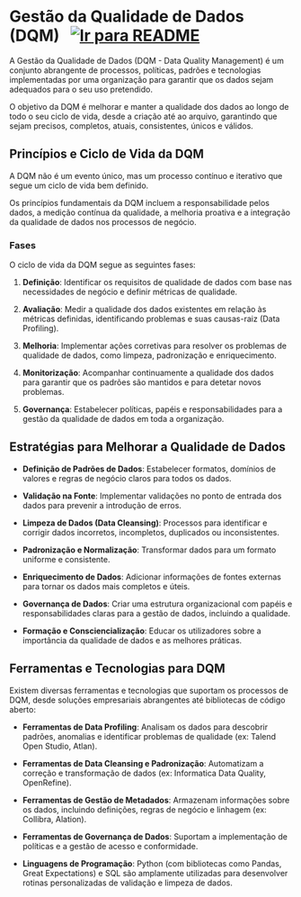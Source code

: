 # Gestão da Qualidade de Dados (DQM) &nbsp; [![Ir para README](https://img.shields.io/badge/Indice-Verde?style=for-the-badge)](../README.md#indice)

A Gestão da Qualidade de Dados (DQM - Data Quality Management) é um conjunto abrangente de processos, políticas, padrões e tecnologias implementadas por uma organização para garantir que os dados sejam adequados para o seu uso pretendido.

O objetivo da DQM é melhorar e manter a qualidade dos
dados ao longo de todo o seu ciclo de vida, desde a criação até
ao arquivo, garantindo que sejam precisos, completos, atuais,
consistentes, únicos e válidos.

## Princípios e Ciclo de Vida da DQM

A DQM não é um evento único, mas um processo contínuo e iterativo que segue um ciclo de vida bem definido.

Os princípios fundamentais da DQM incluem a
responsabilidade pelos dados, a medição contínua da
qualidade, a melhoria proativa e a integração da qualidade de
dados nos processos de negócio.

### Fases

O ciclo de vida da DQM segue as seguintes fases:

1. **Definição**: Identificar os requisitos de qualidade de dados com base nas
   necessidades de negócio e definir métricas de qualidade.

2. **Avaliação**: Medir a qualidade dos dados existentes em relação às
   métricas definidas, identificando problemas e suas causas-raiz (Data
   Profiling).

3. **Melhoria**: Implementar ações corretivas para resolver os problemas de
   qualidade de dados, como limpeza, padronização e enriquecimento.

4. **Monitorização**: Acompanhar continuamente a qualidade dos dados
   para garantir que os padrões são mantidos e para detetar novos
   problemas.

5. **Governança**: Estabelecer políticas, papéis e responsabilidades para a
   gestão da qualidade de dados em toda a organização.

## Estratégias para Melhorar a Qualidade de Dados

- **Definição de Padrões de Dados**: Estabelecer formatos, domínios de valores e regras de negócio claros para todos os dados.
- **Validação na Fonte**: Implementar validações no ponto de entrada dos dados para prevenir a introdução de erros.
- **Limpeza de Dados (Data Cleansing)**: Processos para identificar e corrigir dados incorretos, incompletos, duplicados ou inconsistentes.

- **Padronização e Normalização**: Transformar dados para um formato uniforme e consistente.
- **Enriquecimento de Dados**: Adicionar informações de fontes externas para tornar os dados mais completos e úteis.
- **Governança de Dados**: Criar uma estrutura organizacional com papéis e responsabilidades claras para a gestão de dados, incluindo a qualidade.
- **Formação e Consciencialização**: Educar os utilizadores sobre a importância da qualidade de dados e as melhores práticas.

## Ferramentas e Tecnologias para DQM

Existem diversas ferramentas e tecnologias que suportam os processos de DQM, desde soluções empresariais abrangentes até bibliotecas de código aberto:

- **Ferramentas de Data Profiling**: Analisam os dados para
  descobrir padrões, anomalias e identificar problemas de qualidade (ex:
  Talend Open Studio, Atlan).
- **Ferramentas de Data Cleansing e Padronização**:
  Automatizam a correção e transformação de dados (ex: Informatica
  Data Quality, OpenRefine).

- **Ferramentas de Gestão de Metadados**: Armazenam
  informações sobre os dados, incluindo definições, regras de negócio e
  linhagem (ex: Collibra, Alation).
- **Ferramentas de Governança de Dados**: Suportam a
  implementação de políticas e a gestão de acesso e conformidade.
- **Linguagens de Programação**: Python (com bibliotecas como
  Pandas, Great Expectations) e SQL são amplamente utilizadas para
  desenvolver rotinas personalizadas de validação e limpeza de dados.
